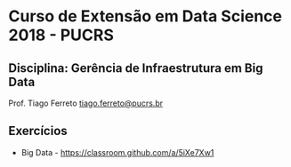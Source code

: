 # Curso de Extensão em Data Science 2018 - PUCRS

## Disciplina: Gerência de Infraestrutura em Big Data

Prof. Tiago Ferreto <tiago.ferreto@pucrs.br>

## Exercícios

- Big Data - https://classroom.github.com/a/5iXe7Xw1
